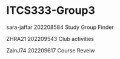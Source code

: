 # ITCS333-Group3
sara-jaffar 202208584 Study Group Finder

ZHRA21 202209543 Club activities

ZainJ74 202209617 Course Reveiw
